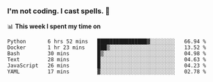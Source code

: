 ### I'm not coding. I cast spells. 🎩

📊 **This week I spent my time on**
<!--START_SECTION:waka-->

```text
Python       6 hrs 52 mins   ████████████████▓░░░░░░░░   66.94 %
Docker       1 hr 23 mins    ███▒░░░░░░░░░░░░░░░░░░░░░   13.52 %
Bash         30 mins         █▒░░░░░░░░░░░░░░░░░░░░░░░   04.98 %
Text         28 mins         █░░░░░░░░░░░░░░░░░░░░░░░░   04.63 %
JavaScript   26 mins         █░░░░░░░░░░░░░░░░░░░░░░░░   04.23 %
YAML         17 mins         ▓░░░░░░░░░░░░░░░░░░░░░░░░   02.78 %
```

<!--END_SECTION:waka-->
